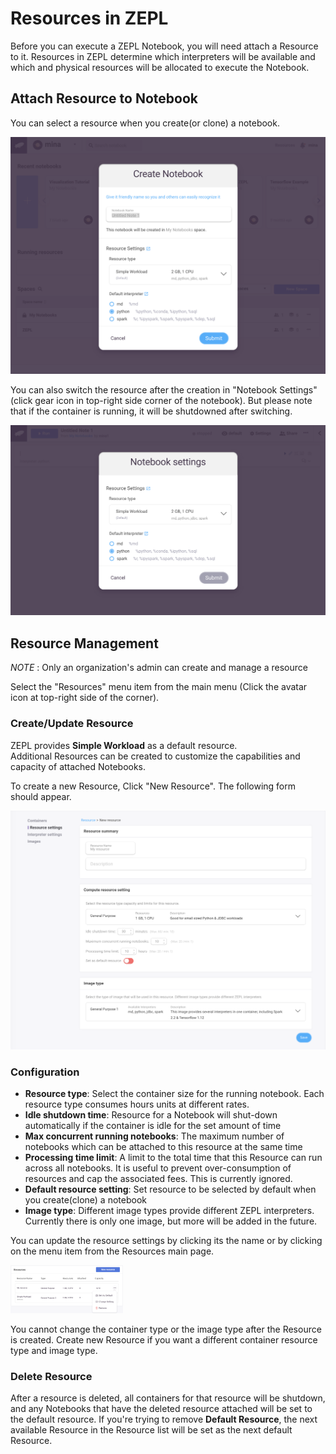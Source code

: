 <h1>Resources in ZEPL</h1>

Before you can execute a ZEPL Notebook, you will need attach a Resource to it. Resources in ZEPL determine which interpreters will be available and which and physical resources will be allocated to execute the Notebook.

## Attach Resource to Notebook

You can select a resource when you create(or clone) a notebook. 

<img src="../../img/create_new_notebook.png" class="image-box big-img" />

You can also switch the resource after the creation in "Notebook Settings" (click gear icon in top-right side corner of the notebook).
But please note that if the container is running, it will be shutdowned after switching.

<img src="../../img/notebook_settings.png" class="image-box big-img" />

<br>

## Resource Management
<span class="note-font"> *NOTE* : Only an organization's admin can create and manage a resource  

Select the "Resources" menu item from the main menu (Click the avatar icon at top-right side of the corner).

### Create/Update Resource
ZEPL provides **Simple Workload** as a default resource. <br/>
Additional Resources can be created to customize the capabilities and capacity of attached Notebooks.

To create a new Resource, Click "New Resource". The following form should appear.

<img src="../../img/new_resource.png" width="650px" class="image-box big-img" />

<br>

### Configuration

  - **Resource type**: Select the container size for the running notebook. Each resource type consumes hours units at different rates.
  - **Idle shutdown time**: Resource for a Notebook will shut-down automatically if the container is idle for the set amount of time
  - **Max concurrent running notebooks**: The maximum number of notebooks which can be attached to this resource at the same time
  - **Processing time limit**: A limit to the total time that this Resource can run across all notebooks. It is useful to prevent over-consumption of resources and cap the associated fees. This is currently ignored.
  - **Default resource setting**: Set resource to be selected by default when you create(clone) a notebook 
  - **Image type**: Different image types provide different ZEPL interpreters. Currently there is only one image, but more will be added in the future.

You can update the resource settings by clicking its the name or by clicking on the menu item from the Resources main page.

<img src="../../img/resource_menu.png" width="180px" class="image-box small-img" />

You cannot change the container type or the image type after the Resource is created.
Create new Resource if you want a different container resource type and image type.
<br>
### Delete Resource

After a resource is deleted, all containers for that resource will be shutdown, and any Notebooks that have the deleted resource attached will be set to the default resource.
If you're trying to remove **Default Resource**, the next available Resource in the Resource list will be set as the next default Resource.

